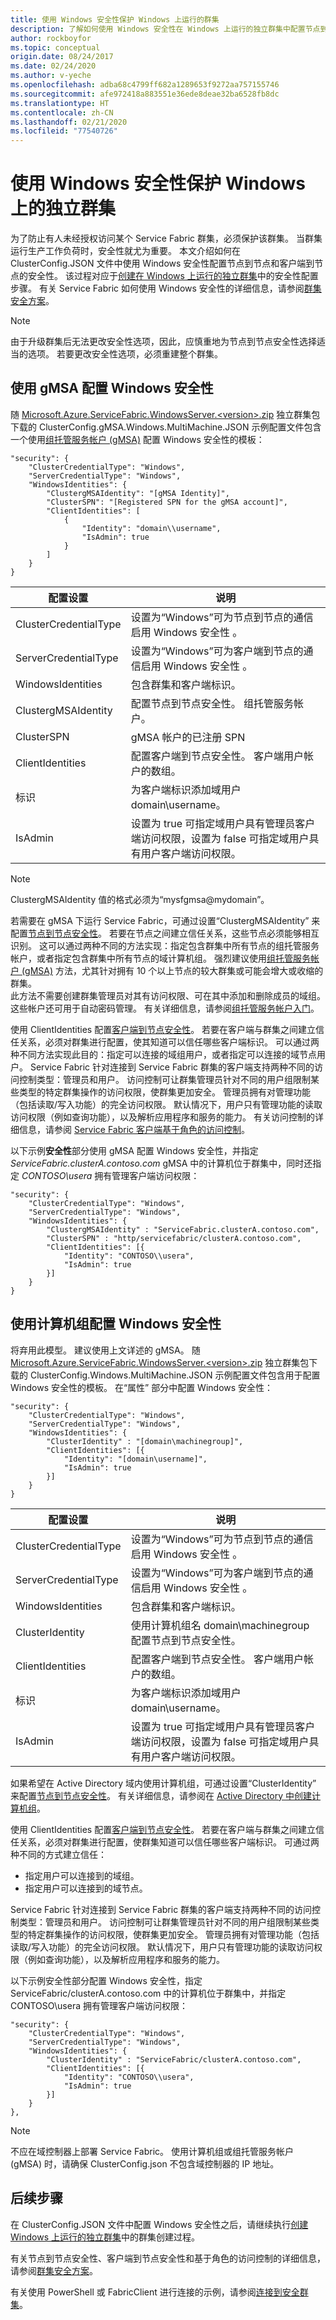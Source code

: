 ```yaml
---
title: 使用 Windows 安全性保护 Windows 上运行的群集
description: 了解如何使用 Windows 安全性在 Windows 上运行的独立群集中配置节点到节点安全性和客户端到节点安全性。
author: rockboyfor
ms.topic: conceptual
origin.date: 08/24/2017
ms.date: 02/24/2020
ms.author: v-yeche
ms.openlocfilehash: adba68c4799ff682a1289653f9272aa757155746
ms.sourcegitcommit: afe972418a883551e36ede8deae32ba6528fb8dc
ms.translationtype: HT
ms.contentlocale: zh-CN
ms.lasthandoff: 02/21/2020
ms.locfileid: "77540726"
---
```

# <a name="secure-a-standalone-cluster-on-windows-by-using-windows-security"></a>使用 Windows 安全性保护 Windows 上的独立群集
为了防止有人未经授权访问某个 Service Fabric 群集，必须保护该群集。 当群集运行生产工作负荷时，安全性就尤为重要。 本文介绍如何在 ClusterConfig.JSON 文件中使用 Windows 安全性配置节点到节点和客户端到节点的安全性。   该过程对应于[创建在 Windows 上运行的独立群集](service-fabric-cluster-creation-for-windows-server.md)中的安全性配置步骤。 有关 Service Fabric 如何使用 Windows 安全性的详细信息，请参阅[群集安全方案](service-fabric-cluster-security.md)。

> [!NOTE]
> 由于升级群集后无法更改安全性选项，因此，应慎重地为节点到节点安全性选择适当的选项。 若要更改安全性选项，必须重建整个群集。
>
>

## <a name="configure-windows-security-using-gmsa"></a>使用 gMSA 配置 Windows 安全性  
随 [Microsoft.Azure.ServiceFabric.WindowsServer.\<version>.zip](https://go.microsoft.com/fwlink/?LinkId=730690) 独立群集包下载的 ClusterConfig.gMSA.Windows.MultiMachine.JSON 示例配置文件包含一个使用[组托管服务帐户 (gMSA)](https://technet.microsoft.com/library/hh831782.aspx) 配置 Windows 安全性的模板：   

```
"security": {
    "ClusterCredentialType": "Windows",
    "ServerCredentialType": "Windows",
    "WindowsIdentities": {  
        "ClustergMSAIdentity": "[gMSA Identity]",
        "ClusterSPN": "[Registered SPN for the gMSA account]",
        "ClientIdentities": [
            {
                "Identity": "domain\\username",
                "IsAdmin": true
            }
        ]
    }
}
```

| **配置设置** | **说明** |
| --- | --- |
| ClusterCredentialType |设置为“Windows”可为节点到节点的通信启用 Windows 安全性  。  | 
| ServerCredentialType |设置为“Windows”可为客户端到节点的通信启用 Windows 安全性  。 |
| WindowsIdentities |包含群集和客户端标识。 |
| ClustergMSAIdentity |配置节点到节点安全性。 组托管服务帐户。 |
| ClusterSPN |gMSA 帐户的已注册 SPN|
| ClientIdentities |配置客户端到节点安全性。 客户端用户帐户的数组。 |
| 标识 |为客户端标识添加域用户 domain\username。 |
| IsAdmin |设置为 true 可指定域用户具有管理员客户端访问权限，设置为 false 可指定域用户具有用户客户端访问权限。 |

> [!NOTE]
> ClustergMSAIdentity 值的格式必须为“mysfgmsa@mydomain”。

若需要在 gMSA 下运行 Service Fabric，可通过设置“ClustergMSAIdentity”  来配置[节点到节点安全性](service-fabric-cluster-security.md#node-to-node-security)。 若要在节点之间建立信任关系，这些节点必须能够相互识别。 这可以通过两种不同的方法实现：指定包含群集中所有节点的组托管服务帐户，或者指定包含群集中所有节点的域计算机组。 强烈建议使用[组托管服务帐户 (gMSA)](https://technet.microsoft.com/library/hh831782.aspx) 方法，尤其针对拥有 10 个以上节点的较大群集或可能会增大或收缩的群集。  
此方法不需要创建群集管理员对其有访问权限、可在其中添加和删除成员的域组。 这些帐户还可用于自动密码管理。 有关详细信息，请参阅[组托管服务帐户入门](https://technet.microsoft.com/library/jj128431.aspx)。  

使用 ClientIdentities 配置[客户端到节点安全性](service-fabric-cluster-security.md#client-to-node-security)。  若要在客户端与群集之间建立信任关系，必须对群集进行配置，使其知道可以信任哪些客户端标识。 可以通过两种不同方法实现此目的：指定可以连接的域组用户，或者指定可以连接的域节点用户。 Service Fabric 针对连接到 Service Fabric 群集的客户端支持两种不同的访问控制类型：管理员和用户。 访问控制可让群集管理员针对不同的用户组限制某些类型的特定群集操作的访问权限，使群集更加安全。  管理员拥有对管理功能（包括读取/写入功能）的完全访问权限。 默认情况下，用户只有管理功能的读取访问权限（例如查询功能），以及解析应用程序和服务的能力。 有关访问控制的详细信息，请参阅 [Service Fabric 客户端基于角色的访问控制](service-fabric-cluster-security-roles.md)。  

以下示例**安全性**部分使用 gMSA 配置 Windows 安全性，并指定 *ServiceFabric.clusterA.contoso.com* gMSA 中的计算机位于群集中，同时还指定 *CONTOSO\usera* 拥有管理客户端访问权限：  

```
"security": {
    "ClusterCredentialType": "Windows",
    "ServerCredentialType": "Windows",
    "WindowsIdentities": {
        "ClustergMSAIdentity" : "ServiceFabric.clusterA.contoso.com",
        "ClusterSPN" : "http/servicefabric/clusterA.contoso.com",
        "ClientIdentities": [{
            "Identity": "CONTOSO\\usera",
            "IsAdmin": true
        }]
    }
}
```

## <a name="configure-windows-security-using-a-machine-group"></a>使用计算机组配置 Windows 安全性  
将弃用此模型。 建议使用上文详述的 gMSA。 随 [Microsoft.Azure.ServiceFabric.WindowsServer.\<version>.zip](https://go.microsoft.com/fwlink/?LinkId=730690) 独立群集包下载的 ClusterConfig.Windows.MultiMachine.JSON 示例配置文件包含用于配置 Windows 安全性的模板。   在“属性”  部分中配置 Windows 安全性： 

```
"security": {
    "ClusterCredentialType": "Windows",
    "ServerCredentialType": "Windows",
    "WindowsIdentities": {
        "ClusterIdentity" : "[domain\machinegroup]",
        "ClientIdentities": [{
            "Identity": "[domain\username]",
            "IsAdmin": true
        }]
    }
}
```

| **配置设置** | **说明** |
| --- | --- |
| ClusterCredentialType |设置为“Windows”可为节点到节点的通信启用 Windows 安全性  。  |
| ServerCredentialType |设置为“Windows”可为客户端到节点的通信启用 Windows 安全性  。 |
| WindowsIdentities |包含群集和客户端标识。 |
| ClusterIdentity |使用计算机组名 domain\machinegroup 配置节点到节点安全性。 |
| ClientIdentities |配置客户端到节点安全性。 客户端用户帐户的数组。 |  
| 标识 |为客户端标识添加域用户 domain\username。 |  
| IsAdmin |设置为 true 可指定域用户具有管理员客户端访问权限，设置为 false 可指定域用户具有用户客户端访问权限。 |  

如果希望在 Active Directory 域内使用计算机组，可通过设置“ClusterIdentity”  来配置[节点到节点安全性](service-fabric-cluster-security.md#node-to-node-security)。 有关详细信息，请参阅在 [Active Directory 中创建计算机组](https://msdn.microsoft.com/library/aa545347(v=cs.70).aspx)。

使用 ClientIdentities 配置[客户端到节点安全性](service-fabric-cluster-security.md#client-to-node-security)。  若要在客户端与群集之间建立信任关系，必须对群集进行配置，使群集知道可以信任哪些客户端标识。 可通过两种不同的方式建立信任：

- 指定用户可以连接到的域组。
- 指定用户可以连接到的域节点。

Service Fabric 针对连接到 Service Fabric 群集的客户端支持两种不同的访问控制类型：管理员和用户。 访问控制可让群集管理员针对不同的用户组限制某些类型的特定群集操作的访问权限，使群集更加安全。  管理员拥有对管理功能（包括读取/写入功能）的完全访问权限。 默认情况下，用户只有管理功能的读取访问权限（例如查询功能），以及解析应用程序和服务的能力。  

以下示例安全性部分配置 Windows 安全性，指定 ServiceFabric/clusterA.contoso.com 中的计算机位于群集中，并指定 CONTOSO\usera 拥有管理客户端访问权限：   

```
"security": {
    "ClusterCredentialType": "Windows",
    "ServerCredentialType": "Windows",
    "WindowsIdentities": {
        "ClusterIdentity" : "ServiceFabric/clusterA.contoso.com",
        "ClientIdentities": [{
            "Identity": "CONTOSO\\usera",
            "IsAdmin": true
        }]
    }
},
```

> [!NOTE]
> 不应在域控制器上部署 Service Fabric。 使用计算机组或组托管服务帐户 (gMSA) 时，请确保 ClusterConfig.json 不包含域控制器的 IP 地址。
>
>

## <a name="next-steps"></a>后续步骤
在 ClusterConfig.JSON 文件中配置 Windows 安全性之后，请继续执行[创建 Windows 上运行的独立群集](service-fabric-cluster-creation-for-windows-server.md)中的群集创建过程。 

有关节点到节点安全性、客户端到节点安全性和基于角色的访问控制的详细信息，请参阅[群集安全方案](service-fabric-cluster-security.md)。

有关使用 PowerShell 或 FabricClient 进行连接的示例，请参阅[连接到安全群集](service-fabric-connect-to-secure-cluster.md)。

<!--Update_Description: update meta properties, wording update -->